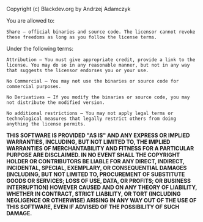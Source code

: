 Copyright (c) Blackdev.org by Andrzej Adamczyk

You are allowed to:

	Share — official binaries and source code. The licensor cannot revoke these freedoms as long as you follow the license terms.

Under the following terms:

	Attribution — You must give appropriate credit, provide a link to the license. You may do so in any reasonable manner, but not in any way that suggests the licensor endorses you or your use.

	No Commercial — You may not use the binaries or source code for commercial purposes.

	No Derivatives — If you modify the binaries or source code, you may not distribute the modified version.

	No additional restrictions — You may not apply legal terms or technological measures that legally restrict others from doing anything the license permits.

**THIS SOFTWARE IS PROVIDED "AS IS" AND ANY EXPRESS OR IMPLIED WARRANTIES, INCLUDING, BUT NOT LIMITED TO, THE IMPLIED WARRANTIES OF MERCHANTABILITY AND FITNESS FOR A PARTICULAR PURPOSE ARE DISCLAIMED. IN NO EVENT SHALL THE COPYRIGHT HOLDER OR CONTRIBUTORS BE LIABLE FOR ANY DIRECT, INDIRECT, INCIDENTAL, SPECIAL, EXEMPLARY, OR CONSEQUENTIAL DAMAGES (INCLUDING, BUT NOT LIMITED TO, PROCUREMENT OF SUBSTITUTE GOODS OR SERVICES; LOSS OF USE, DATA, OR PROFITS; OR BUSINESS INTERRUPTION) HOWEVER CAUSED AND ON ANY THEORY OF LIABILITY, WHETHER IN CONTRACT, STRICT LIABILITY, OR TORT (INCLUDING NEGLIGENCE OR OTHERWISE) ARISING IN ANY WAY OUT OF THE USE OF THIS SOFTWARE, EVEN IF ADVISED OF THE POSSIBILITY OF SUCH DAMAGE.**
